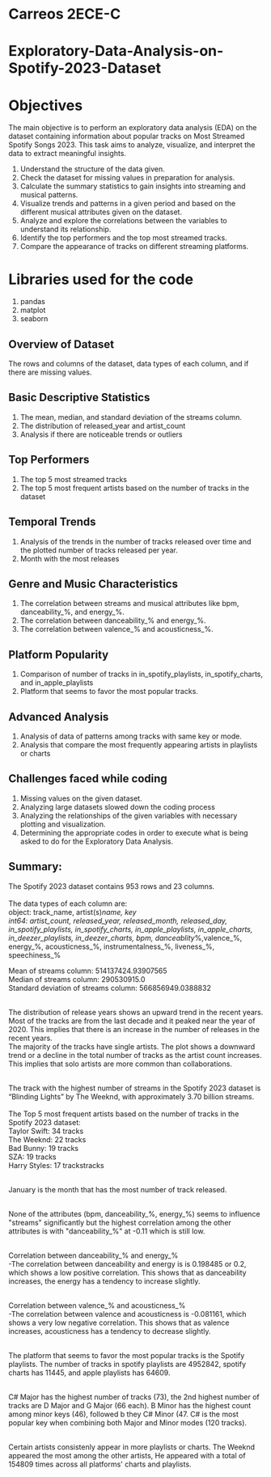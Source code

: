 # Carreos 2ECE-C

# Exploratory-Data-Analysis-on-Spotify-2023-Dataset

# Objectives
The main objective is to perform an exploratory data analysis (EDA) on the dataset containing information about popular tracks on Most Streamed Spotify Songs 2023. This task aims to analyze, visualize, and interpret the data to extract meaningful insights.

1. Understand the structure of the data given.
2. Check the dataset for missing values in preparation for analysis.
3. Calculate the summary statistics to gain insights into streaming and musical patterns.
4. Visualize trends and patterns in a given period and based on the different musical attributes given on the dataset.
5. Analyze and explore the correlations between the variables to understand its relationship.
6. Identify the top performers and the top most streamed tracks.
7. Compare the appearance of tracks on different streaming platforms.

# Libraries used for the code
1. pandas
2. matplot
3. seaborn




## Overview of Dataset
The rows and columns of the dataset, data types of each column, and if there are missing values.

## Basic Descriptive Statistics
1. The mean, median, and standard deviation of the streams column.
2. The distribution of released_year and artist_count
3. Analysis if there are noticeable trends or outliers

## Top Performers
1. The top 5 most streamed tracks
2. The top 5 most frequent artists based on the number of tracks in the dataset
 
## Temporal Trends
1. Analysis of the trends in the number of tracks released over time and the plotted number of tracks released per year.
2. Month with the most releases

## Genre and Music Characteristics
1. The correlation between streams and musical attributes like bpm, danceability_%, and energy_%.
2. The correlation between danceability_% and energy_%.
3. The correlation between valence_% and acousticness_%.

## Platform Popularity
1. Comparison of number of tracks in in_spotify_playlists, in_spotify_charts, and in_apple_playlists
2. Platform that seems to favor the most popular tracks.
 
## Advanced Analysis
1. Analysis of data of patterns among tracks with same key or mode.
2. Analysis that compare the most frequently appearing artists in playlists or charts

## Challenges faced while coding
1. Missing values on the given dataset.
2. Analyzing large datasets slowed down the coding process
3. Analyzing the relationships of the given variables with necessary plotting and visualization.
4. Determining the appropriate codes in order to execute what is being asked to do for the Exploratory Data Analysis.


## Summary:
The Spotify 2023 dataset contains 953 rows and 23 columns.<br/> <br/>
The data types of each column are:<br/>
object: track_name, artist(s)_name, key<br/>
int64: artist_count, released_year, released_month, released_day, in_spotify_playlists, in_spotify_charts, in_apple_playlists, in_apple_charts, in_deezer_playlists, in_deezer_charts, bpm, danceablity_%,valence_%, energy_%, acousticness_%, instrumentalness_%, liveness_%, speechiness_% <br/>

Mean of streams column: 514137424.93907565 <br/>
Median of streams column: 290530915.0 <br/>
Standard deviation of streams column: 566856949.0388832 <br/> <br/>

The distribution of release years shows an upward trend in the recent years. Most of the tracks are from the last decade and it peaked near the year of 2020. This implies that there is an increase in the number of releases in the recent years.<br/>
The majority of the tracks have single artists. The plot shows a downward trend or a decline in the total number of tracks as the artist count increases. This implies that solo artists are more common than collaborations. <br/> <br/>

The track with the highest number of streams in the Spotify 2023 dataset is “Blinding Lights” by The Weeknd, with approximately 3.70 billion streams. <br/>
<br/>
The Top 5 most frequent artists based on the number of tracks in the Spotify 2023 dataset: <br/>
Taylor Swift: 34 tracks<br/>
The Weeknd: 22 tracks<br/>
Bad Bunny: 19 tracks<br/>
SZA: 19 tracks<br/>
Harry Styles: 17 trackstracks<br/><br/>

January is the month that has the most number of track released.<br/><br/>

None of the attributes (bpm, danceability_%, energy_%) seems to influence "streams" significantly but the highest correlation among the other attributes is with "danceability_%" at -0.11 which is still low. <br/><br/>

Correlation between danceability_% and energy_%<br/>
-The correlation between danceability and energy is is 0.198485 or 0.2, which shows a low positive correlation. This shows that as danceability increases, the energy has a tendency to increase slightly.<br/><br/>

Correlation between valence_% and acousticness_%<br/>
-The correlation between valence and acousticness is -0.081161, which shows a very low negative correlation. This shows that as valence increases, acousticness has a tendency to decrease slightly.<br/><br/>

The platform that seems to favor the most popular tracks is the Spotify playlists. The number of tracks in spotify playlists are 4952842, spotify charts has 11445, and apple playlists has 64609.<br/><br/>

C# Major has the highest number of tracks (73), the 2nd highest number of tracks are D Major and G Major (66 each). B Minor has the highest count among minor keys (46), followed b they C# Minor (47. C# is the most popular key when combining both Major and Minor modes (120 tracks).<br/><br/>

Certain artists consistenly appear in more playlists or charts. The Weeknd appeared the most among the other artists, He appeared with a total of 154809 times across all platforms' charts and playlists. <br/><br/>




 
